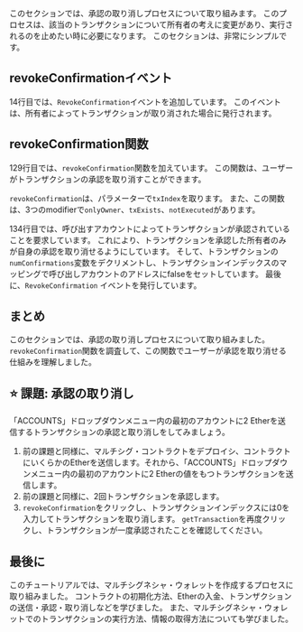このセクションでは、承認の取り消しプロセスについて取り組みます。 このプロセスは、該当のトランザクションについて所有者の考えに変更があり、実行されるのを止めたい時に必要になります。 このセクションは、非常にシンプルです。

## revokeConfirmationイベント

14行目では、`RevokeConfirmation`イベントを追加しています。 このイベントは、所有者によってトランザクションが取り消された場合に発行されます。

## revokeConfirmation関数

129行目では、`revokeConfirmation`関数を加えています。 この関数は、ユーザーがトランザクションの承認を取り消すことができます。

`revokeConfirmation`は、パラメーターで`txIndex`を取ります。 また、この関数は、3つのmodifierで`onlyOwner`、`txExists`、`notExecuted`があります。

134行目では、呼び出すアカウントによってトランザクションが承認されていることを要求しています。 これにより、トランザクションを承認した所有者のみが自身の承認を取り消せるようにしています。
そして、トランザクションの`numConfirmations`変数をデクリメントし、トランザクションインデックスのマッピングで呼び出しアカウントのアドレスにfalseをセットしています。 最後に、`RevokeConfirmation` イベントを発行しています。

## まとめ

このセクションでは、承認の取り消しプロセスについて取り組みました。 `revokeConfirmation`関数を調査して、この関数でユーザーが承認を取り消せる仕組みを理解しました。

## ⭐️ 課題: 承認の取り消し

「ACCOUNTS」ドロップダウンメニュー内の最初のアカウントに2 Etherを送信するトランザクションの承認と取り消しをしてみましょう。

1. 前の課題と同様に、マルチシグ・コントラクトをデプロイシ、コントラクトにいくらかのEtherを送信します。それから、「ACCOUNTS」ドロップダウンメニュー内の最初のアカウントに2 Etherの値をもつトランザクションを送信します。
2. 前の課題と同様に、2回トランザクションを承認します。
3. `revokeConfirmation`をクリックし、トランザクションインデックスには0を入力してトランザクションを取り消します。 `getTransaction`を再度クリックし、トランザクションが一度承認されたことを確認してください。

## 最後に

このチュートリアルでは、マルチシグネシャ・ウォレットを作成するプロセスに取り組みました。 コントラクトの初期化方法、Etherの入金、トランザクションの送信・承認・取り消しなどを学びました。 また、マルチシグネシャ・ウォレットでのトランザクションの実行方法、情報の取得方法についても学びました。